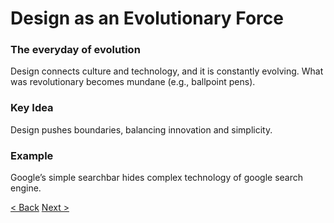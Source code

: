 # Design as an Evolutionary Force

### The everyday of evolution
Design connects culture and technology, and it is constantly evolving. What was revolutionary becomes mundane (e.g., ballpoint pens).

### Key Idea
Design pushes boundaries, balancing innovation and simplicity.

### Example
Google’s simple searchbar hides complex technology of google search engine.

[< Back](/presentation/03.md)
[Next >](/presentation/05.md)
